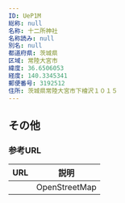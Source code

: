 ```yaml
---
ID: UeP1M
総称: null
名称: 十二所神社
名称読み: null
別名: null
都道府県: 茨城県
区域: 常陸大宮市
緯度: 36.6506053
経度: 140.3345341
郵便番号: 3192512
住所: 茨城県常陸大宮市下檜沢１０１５
---
```


## その他

### 参考URL

| URL | 説明          |
| --- | ------------- |
|     | OpenStreetMap |
